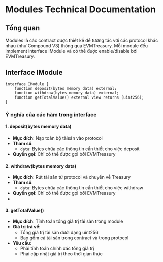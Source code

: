 # Modules Technical Documentation

## Tổng quan

Modules là các contract được thiết kế để tương tác với các protocol khác nhau (như Compound V3) thông qua EVMTreasury. Mỗi module đều implement interface IModule và có thể được enable/disable bởi EVMTreasury.

## Interface IModule

```solidity
interface IModule {
    function deposit(bytes memory data) external;
    function withdraw(bytes memory data) external;
    function getTotalValue() external view returns (uint256);
}
```

### Ý nghĩa của các hàm trong interface

#### 1. deposit(bytes memory data)

-   **Mục đích**: Nạp toàn bộ tàisản vào protocol
-   **Tham số**:
    -   `data`: Bytes chứa các thông tin cần thiết cho việc deposit
-   **Quyền gọi**: Chỉ có thể được gọi bởi EVMTreasury

#### 2. withdraw(bytes memory data)

-   **Mục đích**: Rút tài sản từ protocol và chuyển về Treasury
-   **Tham số**:
    -   `data`: Bytes chứa các thông tin cần thiết cho việc withdraw
-   **Quyền gọi**: Chỉ có thể được gọi bởi EVMTreasury
-

#### 3. getTotalValue()

-   **Mục đích**: Tính toán tổng giá trị tài sản trong module
-   **Giá trị trả về**:
    -   Tổng giá trị tài sản dưới dạng uint256
    -   Bao gồm cả tài sản trong contract và trong protocol
-   **Yêu cầu**:
    -   Phải tính toán chính xác tổng giá trị
    -   Phải cập nhật giá trị theo thời gian thực
